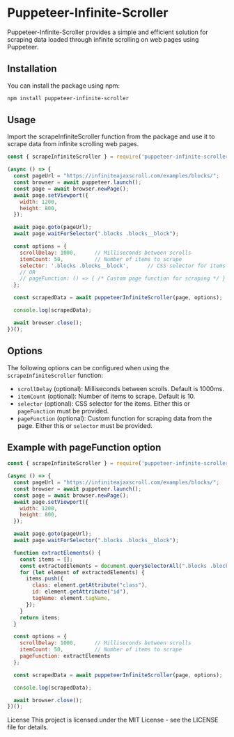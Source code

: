 # Puppeteer-Infinite-Scroller

Puppeteer-Infinite-Scroller provides a simple and efficient solution for scraping data loaded through infinite scrolling on web pages using Puppeteer.

## Installation

You can install the package using npm:

```bash
npm install puppeteer-infinite-scroller
```

## Usage
Import the scrapeInfiniteScroller function from the package and use it to scrape data from infinite scrolling web pages.

```javascript
const { scrapeInfiniteScroller } = require('puppeteer-infinite-scroller');

(async () => {
  const pageUrl = "https://infiniteajaxscroll.com/examples/blocks/";
  const browser = await puppeteer.launch();
  const page = await browser.newPage();
  await page.setViewport({
    width: 1200,
    height: 800,
  });

  await page.goto(pageUrl);
  await page.waitForSelector(".blocks .blocks__block");

  const options = {
    scrollDelay: 1000,      // Milliseconds between scrolls
    itemCount: 50,          // Number of items to scrape
    selector: '.blocks .blocks__block',      // CSS selector for items
    // OR
    // pageFunction: () => { /* Custom page function for scraping */ }
  };

  const scrapedData = await puppeteerInfiniteScroller(page, options);

  console.log(scrapedData);

  await browser.close();
})();
```

## Options

The following options can be configured when using the `scrapeInfiniteScroller` function:

- `scrollDelay` (optional): Milliseconds between scrolls. Default is 1000ms.
- `itemCount` (optional): Number of items to scrape. Default is 10.
- `selector` (optional): CSS selector for the items. Either this or `pageFunction` must be provided.
- `pageFunction` (optional): Custom function for scraping data from the page. Either this or `selector` must be provided.

## Example with pageFunction option

```javascript
const { scrapeInfiniteScroller } = require('puppeteer-infinite-scroller');

(async () => {
  const pageUrl = "https://infiniteajaxscroll.com/examples/blocks/";
  const browser = await puppeteer.launch();
  const page = await browser.newPage();
  await page.setViewport({
    width: 1200,
    height: 800,
  });

  await page.goto(pageUrl);
  await page.waitForSelector(".blocks .blocks__block");

  function extractElements() {
    const items = [];
    const extractedElements = document.querySelectorAll(".blocks .blocks__block");
    for (let element of extractedElements) {
      items.push({
        class: element.getAttribute("class"),
        id: element.getAttribute("id"),
        tagName: element.tagName,
      });
    }
    return items;
  }

  const options = {
    scrollDelay: 1000,      // Milliseconds between scrolls
    itemCount: 50,          // Number of items to scrape
    pageFunction: extractElements
  };

  const scrapedData = await puppeteerInfiniteScroller(page, options);

  console.log(scrapedData);

  await browser.close();
})();
```

License
This project is licensed under the MIT License - see the LICENSE file for details.
